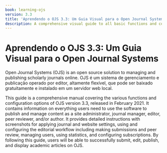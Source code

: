 ```yaml
---
book: learning-ojs
version: 3.3
title: 'Aprendendo o OJS 3.3: Um Guia Visual para o Open Journal Systems'
description: A comprehensive visual guide to all basic functions and configurations related to publishing scholarly articles in Open Journal Systems (OJS).
---
```


# Aprendendo o OJS 3.3: Um Guia Visual para o Open Journal Systems

Open Journal Systems (OJS) is an open source solution to managing and publishing scholarly journals online. OJS é um sistema de gerenciamento e publicação operado por editor, altamente flexível, que pode ser baixado gratuitamente e instalado em um servidor web local.

This guide is a comprehensive manual covering the various functions and configuration options of OJS version 3.3, released in February 2021. It contains information on everything users need to use the software to publish and manage content as a site administrator, journal manager, editor, peer reviewer, and/or author. It provides detailed instructions with screenshots for applying journal and website settings, using and configuring the editorial workflow including making submissions and peer review, managing users, using statistics, and configuring subscriptions. By following this guide, users will be able to successfully submit, edit, publish, and display academic articles on OJS.

